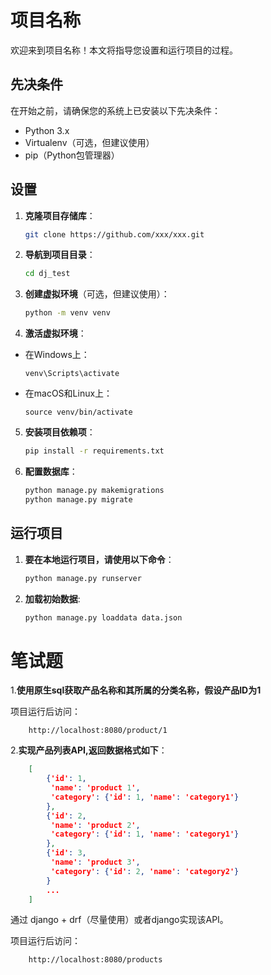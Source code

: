# 项目名称

欢迎来到项目名称！本文将指导您设置和运行项目的过程。

## 先决条件

在开始之前，请确保您的系统上已安装以下先决条件：

- Python 3.x
- Virtualenv（可选，但建议使用）
- pip（Python包管理器）

## 设置


1. **克隆项目存储库**：
   ```bash
   git clone https://github.com/xxx/xxx.git
    ```

2. **导航到项目目录**：
    ```bash
    cd dj_test
    ```
   
3. **创建虚拟环境**（可选，但建议使用）：
    ```bash
    python -m venv venv
    ```
   

4. **激活虚拟环境**：

- 在Windows上：

  ```
  venv\Scripts\activate
  ```

- 在macOS和Linux上：

  ```
  source venv/bin/activate
  ```

5. **安装项目依赖项**：
    ```bash
    pip install -r requirements.txt 
    ```
   

6. **配置数据库**：
    ```bash
    python manage.py makemigrations
    python manage.py migrate     
    ```


## 运行项目

1. **要在本地运行项目，请使用以下命令**：
    ```bash
    python manage.py runserver
    ```

2. **加载初始数据**:

    ```bash
    python manage.py loaddata data.json
    ```

# 笔试题


1.**使用原生sql获取产品名称和其所属的分类名称，假设产品ID为1**

项目运行后访问：
```http request
    http://localhost:8080/product/1
```

2.**实现产品列表API,返回数据格式如下**：
```json
    [
        {'id': 1,
         'name': 'product 1',
         'category': {'id': 1, 'name': 'category1'}
        },
        {'id': 2,
         'name': 'product 2',
         'category': {'id': 1, 'name': 'category1'}
        },
        {'id': 3,
         'name': 'product 3',
         'category': {'id': 2, 'name': 'category2'}
        }
        ...
    ]
```

通过 django + drf（尽量使用）或者django实现该API。


项目运行后访问：
```http request
    http://localhost:8080/products
```



